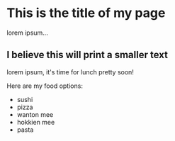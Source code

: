 # This is the title of my page

lorem ipsum...

## I believe this will print a smaller text

lorem ipsum, it's time for lunch pretty soon!

Here are my food options:

* sushi
* pizza
* wanton mee
* hokkien mee
* pasta

